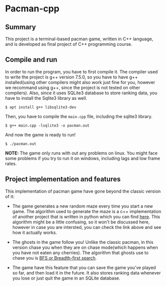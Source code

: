 # Pacman-cpp

## Summary

This project is a terminal-based pacman game, written in C++ language, and is developed as final project of C++ programming course.

## Compile and run

In order to run the program, you have to first compile it. The compiler used to write the project is g++ version 7.5.0, so you have to have g++ installed(using other compilers might also work just fine for you, however we recommand using g++, since the project is not tested on other compilers). Also, since it uses SQLite3 database to store ranking data, you have to install the Sqlite3 library as well.

    $ apt install g++ libsqlite3-dev

Then, you have to compile the `main.cpp` file, including the sqlite3 library.

    $ g++ main.cpp -lsqlite3 -o pacman.out

And now the game is ready to run!

    $ ./pacman.out

**NOTE:** The game only runs with out any problems on linux. You might face some problems if you try to run it on windows, including lags and low frame rates.

## Project implementation and features

This implementation of pacman game have gone beyond the classic version of it:

- The game generates a new random maze every time you start a new game. The algorithm used to generate the maze is a c++ implementation of another project that is written in python which you can find [here](https://github.com/shaunlebron/pacman-mazegen).
This algorithm might be a little confusing, so it won't be discussed here, however in case you are intersted, you can check the link above and see how it actually works.

- The ghosts in the game follow you! Unlike the classic pacman, in this version chase you when they are on chase mode(which happens when you have not eaten any cherries). The algorithm that ghosts use to chase you is [BFS or Breadth-first search](https://en.wikipedia.org/wiki/Breadth-first_search).

- The game have this feature that you can save the game you've played so far, and then load it in the future. It also stores ranking data whenever you lose or just quit the game in an SQLite database.
